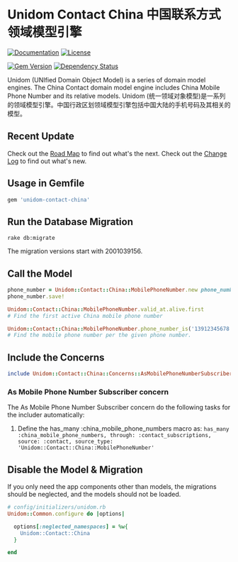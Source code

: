 # Unidom Contact China 中国联系方式领域模型引擎

[![Documentation](http://img.shields.io/badge/docs-rdoc.info-blue.svg)](http://www.rubydoc.info/gems/unidom-contact-china/frames)
[![License](https://img.shields.io/badge/license-MIT-green.svg)](http://opensource.org/licenses/MIT)

[![Gem Version](https://badge.fury.io/rb/unidom-contact-china.svg)](https://badge.fury.io/rb/unidom-contact-china)
[![Dependency Status](https://gemnasium.com/badges/github.com/topbitdu/unidom-contact-china.svg)](https://gemnasium.com/github.com/topbitdu/unidom-contact-china)

Unidom (UNIfied Domain Object Model) is a series of domain model engines. The China Contact domain model engine includes China Mobile Phone Number and its relative models.
Unidom (统一领域对象模型)是一系列的领域模型引擎。中国行政区划领域模型引擎包括中国大陆的手机号码及其相关的模型。



## Recent Update

Check out the [Road Map](ROADMAP.md) to find out what's the next.
Check out the [Change Log](CHANGELOG.md) to find out what's new.



## Usage in Gemfile

```ruby
gem 'unidom-contact-china'
```



## Run the Database Migration

```shell
rake db:migrate
```
The migration versions start with 2001039156.



## Call the Model

```ruby
phone_number = Unidom::Contact::China::MobilePhoneNumber.new phone_number: '13912345678'
phone_number.save!

Unidom::Contact::China::MobilePhoneNumber.valid_at.alive.first
# Find the first active China mobile phone number

Unidom::Contact::China::MobilePhoneNumber.phone_number_is('13912345678').first
# Find the mobile phone number per the given phone number.
```



## Include the Concerns

```ruby
include Unidom::Contact::China::Concerns::AsMobilePhoneNumberSubscriber
```

### As Mobile Phone Number Subscriber concern

The As Mobile Phone Number Subscriber concern do the following tasks for the includer automatically:
1. Define the has_many :china_mobile_phone_numbers macro as: ``has_many :china_mobile_phone_numbers, through: :contact_subscriptions, source: :contact, source_type: 'Unidom::Contact::China::MobilePhoneNumber'``



## Disable the Model & Migration

If you only need the app components other than models, the migrations should be neglected, and the models should not be loaded.
```ruby
# config/initializers/unidom.rb
Unidom::Common.configure do |options|

  options[:neglected_namespaces] = %w{
    Unidom::Contact::China
  }

end
```
